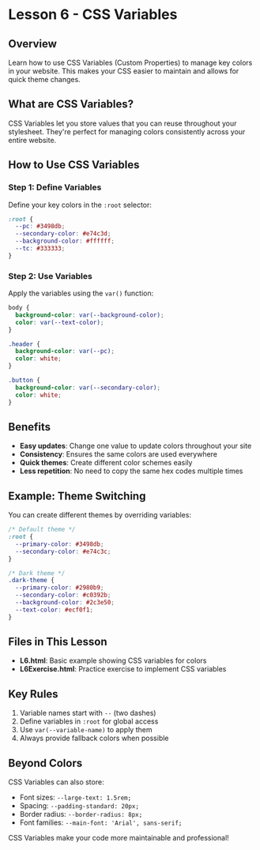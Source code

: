 # Lesson 6 - CSS Variables

## Overview

Learn how to use CSS Variables (Custom Properties) to manage key colors in your website. This makes your CSS easier to maintain and allows for quick theme changes.

## What are CSS Variables?

CSS Variables let you store values that you can reuse throughout your stylesheet. They're perfect for managing colors consistently across your entire website.

## How to Use CSS Variables

### Step 1: Define Variables
Define your key colors in the `:root` selector:

```css
:root {
  --pc: #3498db;
  --secondary-color: #e74c3d;
  --background-color: #ffffff;
  --tc: #333333;
}
```

### Step 2: Use Variables
Apply the variables using the `var()` function:

```css
body {
  background-color: var(--background-color);
  color: var(--text-color);
}

.header {
  background-color: var(--pc);
  color: white;
}

.button {
  background-color: var(--secondary-color);
  color: white;
}
```

## Benefits

- **Easy updates**: Change one value to update colors throughout your site
- **Consistency**: Ensures the same colors are used everywhere
- **Quick themes**: Create different color schemes easily
- **Less repetition**: No need to copy the same hex codes multiple times

## Example: Theme Switching

You can create different themes by overriding variables:

```css
/* Default theme */
:root {
  --primary-color: #3498db;
  --secondary-color: #e74c3c;
}

/* Dark theme */
.dark-theme {
  --primary-color: #2980b9;
  --secondary-color: #c0392b;
  --background-color: #2c3e50;
  --text-color: #ecf0f1;
}
```

## Files in This Lesson

- **L6.html**: Basic example showing CSS variables for colors
- **L6Exercise.html**: Practice exercise to implement CSS variables

## Key Rules

1. Variable names start with `--` (two dashes)
2. Define variables in `:root` for global access
3. Use `var(--variable-name)` to apply them
4. Always provide fallback colors when possible

## Beyond Colors

CSS Variables can also store:
- Font sizes: `--large-text: 1.5rem;`
- Spacing: `--padding-standard: 20px;`
- Border radius: `--border-radius: 8px;`
- Font families: `--main-font: 'Arial', sans-serif;`

CSS Variables make your code more maintainable and professional!
